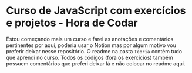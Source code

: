 # Curso de JavaScript com exercícios e projetos - Hora de Codar


Estou começando mais um curso e farei as anotações e comentários pertinentes por aqui, poderia usar o Notion mas por algum motivo vou preferir deixar nesse repositório. O readme na pasta `Teoria` contém tudo que aprendi no curso. Todos os códigos (fora os exercícios) também possuem comentários que preferi deixar lá e não colocar no readme aqui.

